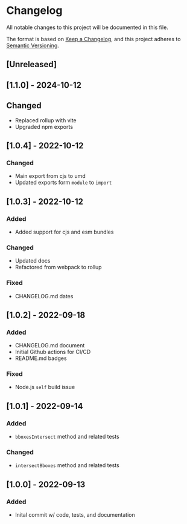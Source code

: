 # Changelog

All notable changes to this project will be documented in this file.

The format is based on [Keep a Changelog](https://keepachangelog.com/en/1.0.0/),
and this project adheres to [Semantic Versioning](https://semver.org/spec/v2.0.0.html).

## [Unreleased]

## [1.1.0] - 2024-10-12

## Changed

- Replaced rollup with vite
- Upgraded npm exports

## [1.0.4] - 2022-10-12

### Changed

- Main export from cjs to umd
- Updated exports form `module` to `import`

## [1.0.3] - 2022-10-12

### Added

- Added support for cjs and esm bundles

### Changed

- Updated docs
- Refactored from webpack to rollup

### Fixed

- CHANGELOG.md dates

## [1.0.2] - 2022-09-18

### Added

- CHANGELOG.md document
- Initial Github actions for CI/CD
- README.md badges

### Fixed

- Node.js `self` build issue

## [1.0.1] - 2022-09-14

### Added

- `bboxesIntersect` method and related tests

### Changed

- `intersectBboxes` method and related tests

## [1.0.0] - 2022-09-13

### Added

- Inital commit w/ code, tests, and documentation
